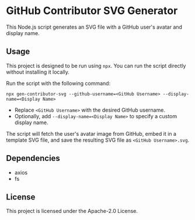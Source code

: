 # GitHub Contributor SVG Generator

This Node.js script generates an SVG file with a GitHub user's avatar and display name.

## Usage

This project is designed to be run using `npx`. You can run the script directly without installing it locally.

Run the script with the following command:

```
npx gen-contributor-svg --github-username=<GitHub Username> --display-name=<Display Name>
```

- Replace `<GitHub Username>` with the desired GitHub username.
- Optionally, add `--display-name=<Display Name>` to specify a custom display name.

The script will fetch the user's avatar image from GitHub, embed it in a template SVG file, and save the resulting SVG file as `<GitHub Username>.svg`.

## Dependencies

- axios
- fs

## License

This project is licensed under the Apache-2.0 License.